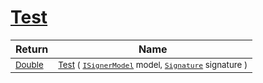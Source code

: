 # [Test](./DtwClassifier-100663859.md)



| Return | Name | 
| --- | --- | 
| <sub>[Double](https://docs.microsoft.com/en-us/dotnet/api/System.Double)</sub>| <sub>[Test](./DtwClassifier-100663859.md) ( [`ISignerModel`](./../../../Pipeline/ISignerModel.md) model, [`Signature`](./../../../Signature.md) signature )</sub>| <br>


